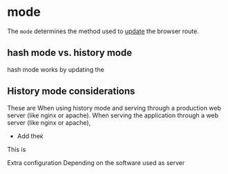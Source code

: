 
# mode

The `mode` determines the method used to [update](/software-terms/update) the browser route.

## hash mode vs. history mode

hash mode works by updating the

## History mode considerations 

These are
When using history mode and serving through a production web server (like nginx or apache).
When serving the application through a web server (like nginx or apache),

* Add theќ

This is 

Extra configuration
Depending on the software used as server
